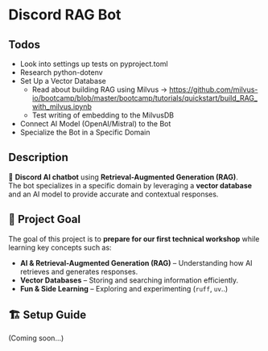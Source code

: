 # Discord RAG Bot

## Todos

- Look into settings up tests on pyproject.toml
- Research python-dotenv
- Set Up a Vector Database
  - Read about building RAG using Milvus -> https://github.com/milvus-io/bootcamp/blob/master/bootcamp/tutorials/quickstart/build_RAG_with_milvus.ipynb
  - Test writing of embedding to the MilvusDB
- Connect AI Model (OpenAI/Mistral) to the Bot
- Specialize the Bot in a Specific Domain

## Description

🚀 **Discord AI chatbot** using **Retrieval-Augmented Generation (RAG)**.  
The bot specializes in a specific domain by leveraging a **vector database** and an AI model to provide accurate and contextual responses.

## 🌟 Project Goal

The goal of this project is to **prepare for our first technical workshop** while learning key concepts such as:

- **AI & Retrieval-Augmented Generation (RAG)** – Understanding how AI retrieves and generates responses.
- **Vector Databases** – Storing and searching information efficiently.
- **Fun & Side Learning** – Exploring and experimenting (`ruff`, `uv`..)

## 🏗️ Setup Guide

(Coming soon...)
